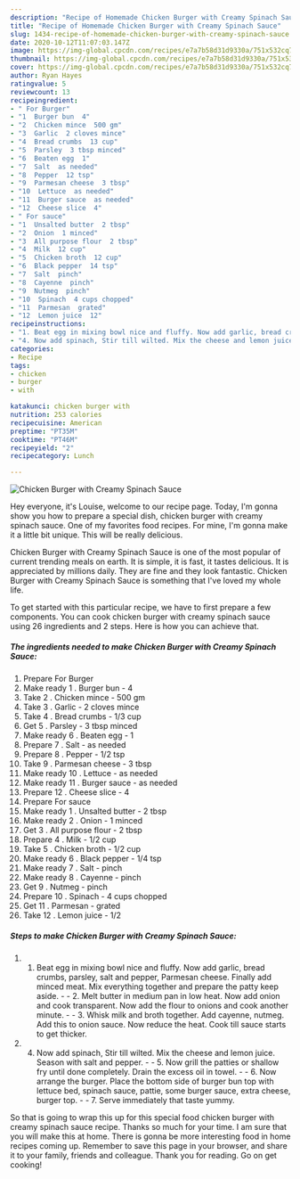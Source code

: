 ```yaml
---
description: "Recipe of Homemade Chicken Burger with Creamy Spinach Sauce"
title: "Recipe of Homemade Chicken Burger with Creamy Spinach Sauce"
slug: 1434-recipe-of-homemade-chicken-burger-with-creamy-spinach-sauce
date: 2020-10-12T11:07:03.147Z
image: https://img-global.cpcdn.com/recipes/e7a7b58d31d9330a/751x532cq70/chicken-burger-with-creamy-spinach-sauce-recipe-main-photo.jpg
thumbnail: https://img-global.cpcdn.com/recipes/e7a7b58d31d9330a/751x532cq70/chicken-burger-with-creamy-spinach-sauce-recipe-main-photo.jpg
cover: https://img-global.cpcdn.com/recipes/e7a7b58d31d9330a/751x532cq70/chicken-burger-with-creamy-spinach-sauce-recipe-main-photo.jpg
author: Ryan Hayes
ratingvalue: 5
reviewcount: 13
recipeingredient:
- " For Burger"
- "1  Burger bun  4"
- "2  Chicken mince  500 gm"
- "3  Garlic  2 cloves mince"
- "4  Bread crumbs  13 cup"
- "5  Parsley  3 tbsp minced"
- "6  Beaten egg  1"
- "7  Salt  as needed"
- "8  Pepper  12 tsp"
- "9  Parmesan cheese  3 tbsp"
- "10  Lettuce  as needed"
- "11  Burger sauce  as needed"
- "12  Cheese slice  4"
- " For sauce"
- "1  Unsalted butter  2 tbsp"
- "2  Onion  1 minced"
- "3  All purpose flour  2 tbsp"
- "4  Milk  12 cup"
- "5  Chicken broth  12 cup"
- "6  Black pepper  14 tsp"
- "7  Salt  pinch"
- "8  Cayenne  pinch"
- "9  Nutmeg  pinch"
- "10  Spinach  4 cups chopped"
- "11  Parmesan  grated"
- "12  Lemon juice  12"
recipeinstructions:
- "1. Beat egg in mixing bowl nice and fluffy. Now add garlic, bread crumbs, parsley, salt and pepper, Parmesan cheese. Finally add minced meat. Mix everything together and prepare the patty keep aside.   2. Melt butter in medium pan in low heat. Now add onion and cook transparent. Now add the flour to onions and cook another minute.  3. Whisk milk and broth together. Add cayenne, nutmeg. Add this to onion sauce. Now reduce the heat. Cook till sauce starts to get thicker."
- "4. Now add spinach, Stir till wilted. Mix the cheese and lemon juice. Season with salt and pepper.  5. Now grill the patties or shallow fry until done completely. Drain the excess oil in towel.  6. Now arrange the burger. Place the bottom side of burger bun top with lettuce bed, spinach sauce, pattie, some burger sauce, extra cheese, burger top.  7. Serve immediately that taste yummy."
categories:
- Recipe
tags:
- chicken
- burger
- with

katakunci: chicken burger with 
nutrition: 253 calories
recipecuisine: American
preptime: "PT35M"
cooktime: "PT46M"
recipeyield: "2"
recipecategory: Lunch

---
```



![Chicken Burger with Creamy Spinach Sauce](https://img-global.cpcdn.com/recipes/e7a7b58d31d9330a/751x532cq70/chicken-burger-with-creamy-spinach-sauce-recipe-main-photo.jpg)

Hey everyone, it's Louise, welcome to our recipe page. Today, I'm gonna show you how to prepare a special dish, chicken burger with creamy spinach sauce. One of my favorites food recipes. For mine, I'm gonna make it a little bit unique. This will be really delicious.

Chicken Burger with Creamy Spinach Sauce is one of the most popular of current trending meals on earth. It is simple, it is fast, it tastes delicious. It is appreciated by millions daily. They are fine and they look fantastic. Chicken Burger with Creamy Spinach Sauce is something that I've loved my whole life.




To get started with this particular recipe, we have to first prepare a few components. You can cook chicken burger with creamy spinach sauce using 26 ingredients and 2 steps. Here is how you can achieve that.

<!--inarticleads1-->

##### The ingredients needed to make Chicken Burger with Creamy Spinach Sauce:

1. Prepare  For Burger
1. Make ready 1 . Burger bun - 4
1. Take 2 . Chicken mince - 500 gm
1. Take 3 . Garlic - 2 cloves mince
1. Take 4 . Bread crumbs - 1/3 cup
1. Get 5 . Parsley - 3 tbsp minced
1. Make ready 6 . Beaten egg - 1
1. Prepare 7 . Salt - as needed
1. Prepare 8 . Pepper - 1/2 tsp
1. Take 9 . Parmesan cheese - 3 tbsp
1. Make ready 10 . Lettuce - as needed
1. Make ready 11 . Burger sauce - as needed
1. Prepare 12 . Cheese slice - 4
1. Prepare  For sauce
1. Make ready 1 . Unsalted butter - 2 tbsp
1. Make ready 2 . Onion - 1 minced
1. Get 3 . All purpose flour - 2 tbsp
1. Prepare 4 . Milk - 1/2 cup
1. Take 5 . Chicken broth - 1/2 cup
1. Make ready 6 . Black pepper - 1/4 tsp
1. Make ready 7 . Salt - pinch
1. Make ready 8 . Cayenne - pinch
1. Get 9 . Nutmeg - pinch
1. Prepare 10 . Spinach - 4 cups chopped
1. Get 11 . Parmesan - grated
1. Take 12 . Lemon juice - 1/2




<!--inarticleads2-->

##### Steps to make Chicken Burger with Creamy Spinach Sauce:

1. 1. Beat egg in mixing bowl nice and fluffy. Now add garlic, bread crumbs, parsley, salt and pepper, Parmesan cheese. Finally add minced meat. Mix everything together and prepare the patty keep aside.  -  - 2. Melt butter in medium pan in low heat. Now add onion and cook transparent. Now add the flour to onions and cook another minute. -  - 3. Whisk milk and broth together. Add cayenne, nutmeg. Add this to onion sauce. Now reduce the heat. Cook till sauce starts to get thicker.
1. 4. Now add spinach, Stir till wilted. Mix the cheese and lemon juice. Season with salt and pepper. -  - 5. Now grill the patties or shallow fry until done completely. Drain the excess oil in towel. -  - 6. Now arrange the burger. Place the bottom side of burger bun top with lettuce bed, spinach sauce, pattie, some burger sauce, extra cheese, burger top. -  - 7. Serve immediately that taste yummy.




So that is going to wrap this up for this special food chicken burger with creamy spinach sauce recipe. Thanks so much for your time. I am sure that you will make this at home. There is gonna be more interesting food in home recipes coming up. Remember to save this page in your browser, and share it to your family, friends and colleague. Thank you for reading. Go on get cooking!
